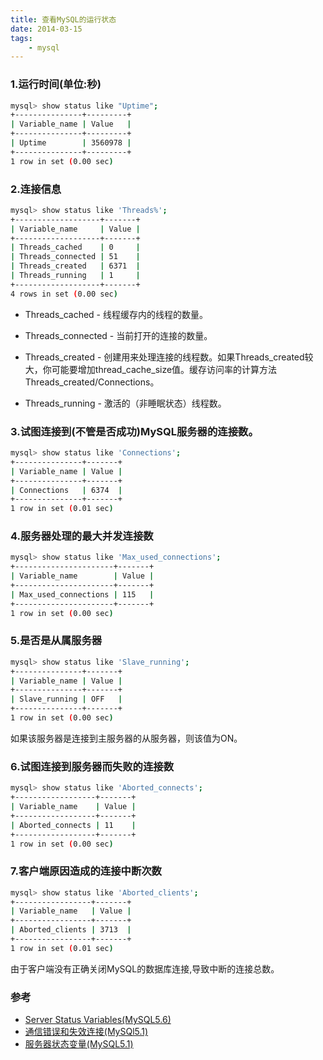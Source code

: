 ```yaml
---
title: 查看MySQL的运行状态
date: 2014-03-15
tags:
    - mysql
---
```



### 1.运行时间(单位:秒)
```sh
mysql> show status like "Uptime";
+---------------+---------+
| Variable_name | Value   |
+---------------+---------+
| Uptime        | 3560978 |
+---------------+---------+
1 row in set (0.00 sec)
```
### 2.连接信息
```sh
mysql> show status like 'Threads%';
+-------------------+-------+
| Variable_name     | Value |
+-------------------+-------+
| Threads_cached    | 0     |
| Threads_connected | 51    |
| Threads_created   | 6371  |
| Threads_running   | 1     |
+-------------------+-------+
4 rows in set (0.00 sec)
```


+ Threads_cached - 线程缓存内的线程的数量。
+ Threads_connected - 当前打开的连接的数量。
+ Threads_created - 创建用来处理连接的线程数。如果Threads_created较大，你可能要增加thread_cache_size值。缓存访问率的计算方法
 Threads_created/Connections。

+ Threads_running - 激活的（非睡眠状态）线程数。

### 3.试图连接到(不管是否成功)MySQL服务器的连接数。
```sh
mysql> show status like 'Connections';
+---------------+-------+
| Variable_name | Value |
+---------------+-------+
| Connections   | 6374  |
+---------------+-------+
1 row in set (0.01 sec)
```


### 4.服务器处理的最大并发连接数
```sh
mysql> show status like 'Max_used_connections';
+----------------------+-------+
| Variable_name        | Value |
+----------------------+-------+
| Max_used_connections | 115   |
+----------------------+-------+
1 row in set (0.00 sec)
```
### 5.是否是从属服务器

```sh
mysql> show status like 'Slave_running';
+---------------+-------+
| Variable_name | Value |
+---------------+-------+
| Slave_running | OFF   |
+---------------+-------+
1 row in set (0.00 sec)
```
如果该服务器是连接到主服务器的从服务器，则该值为ON。

### 6.试图连接到服务器而失败的连接数
```sh
mysql> show status like 'Aborted_connects';
+------------------+-------+
| Variable_name    | Value |
+------------------+-------+
| Aborted_connects | 11    |
+------------------+-------+
1 row in set (0.00 sec)
```
### 7.客户端原因造成的连接中断次数
```sh
mysql> show status like 'Aborted_clients';
+-----------------+-------+
| Variable_name   | Value |
+-----------------+-------+
| Aborted_clients | 3713  |
+-----------------+-------+
1 row in set (0.01 sec)
```
由于客户端没有正确关闭MySQL的数据库连接,导致中断的连接总数。

### 参考

+ [Server Status Variables(MySQL5.6)](http://dev.mysql.com/doc/refman/5.6/en/server-status-variables.html#statvar_Max_used_connections)
+ [通信错误和失效连接(MySQl5.1)](http://dev.mysql.com/doc/refman/5.1/zh/problems.html#communication-errors)
+ [服务器状态变量(MySQL5.1)](http://dev.mysql.com/doc/refman/5.1/zh/database-administration.html#server-status-variables)